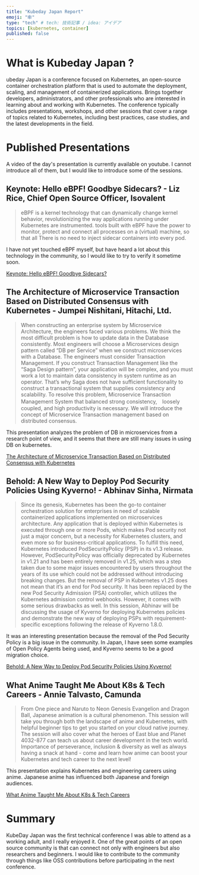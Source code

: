 ```yaml
---
title: "Kubeday Japan Report"
emoji: "🕸"
type: "tech" # tech: 技術記事 / idea: アイデア
topics: [kubernetes, container]
published: false
---
```

# What is Kubeday Japan ? 

ubeday Japan is a conference focused on Kubernetes, an open-source container orchestration platform that is used to automate the deployment, scaling, and management of containerized applications. Brings together developers, administrators, and other professionals who are interested in learning about and working with Kubernetes. The conference typically includes presentations, workshops, and other sessions that cover a range of topics related to Kubernetes, including best practices, case studies, and the latest developments in the field. 

# Published Presentations
A video of the day's presentation is currently available on youtube. I cannot introduce all of them, but I would like to introduce some of the sessions.

## Keynote: Hello eBPF! Goodbye Sidecars? - Liz Rice, Chief Open Source Officer, Isovalent
> eBPF is a kernel technology that can dynamically change kernel behavior, revolutionizing the way applications running under Kubernetes are instrumented. tools built with eBPF have the power to monitor, protect and connect all processes on a (virtual) machine, so that all There is no need to inject sidecar containers into every pod.

I have not yet touched eBPF myself, but have heard a lot about this technology in the community, so I would like to try to verify it sometime soon.

[Keynote: Hello eBPF! Goodbye Sidecars? ](https://www.youtube.com/watch?v=bnl25El7RYk&list=PLj6h78yzYM2Paf46ZWrXTqK9NHWjtMxhc&index=3)

## The Architecture of Microservice Transaction Based on Distributed Consensus with Kubernetes - Jumpei Nishitani, Hitachi, Ltd.
> When constructing an enterprise system by Microservice Architecture, the engineers faced various problems. We think the most difficult problem is how to update data in the Database consistently. Most engineers will choose a Microservices design pattern called “DB per Service” when we construct microservices with a Database. The engineers must consider Transaction Management. If you construct Transaction Management like the “Saga Design pattern”, your application will be complex, and you must work a lot to maintain data consistency in system runtime as an operator. That’s why Saga does not have sufficient functionality to construct a transactional system that supplies consistency and scalability. To resolve this problem, Microservice Transaction Management System that balanced strong consistency,　loosely coupled, and high productivity is necessary. We will introduce the concept of Microservice Transaction management based on distributed consensus.

This presentation analyzes the problem of DB in microservices from a research point of view, and it seems that there are still many issues in using DB on kubernetes.

[The Architecture of Microservice Transaction Based on Distributed Consensus with Kubernetes](https://www.youtube.com/watch?v=-Px-PW3G3As&list=PLj6h78yzYM2Paf46ZWrXTqK9NHWjtMxhc&index=17)

## Behold: A New Way to Deploy Pod Security Policies Using Kyverno! - Abhinav Sinha, Nirmata
> Since its genesis, Kubernetes has been the go-to container orchestration solution for enterprises in need of scalable containerized applications implemented on microservices architecture. Any application that is deployed within Kubernetes is executed through one or more Pods, which makes Pod security not just a major concern, but a necessity for Kubernetes clusters, and even more so for business-critical applications. To fulfill this need, Kubernetes introduced PodSecurityPolicy (PSP) in its v1.3 release. However, PodSecurityPolicy was officially deprecated by Kubernetes in v1.21 and has been entirely removed in v1.25, which was a step taken due to some major issues encountered by users throughout the years of its use which could not be addressed without introducing breaking changes. But the removal of PSP in Kubernetes v1.25 does not mean that it’s an end for Pod security. It has been replaced by the new Pod Security Admission (PSA) controller, which utilizes the Kubernetes admission control webhooks. However, it comes with some serious drawbacks as well. In this session, Abhinav will be discussing the usage of Kyverno for deploying Kubernetes policies and demonstrate the new way of deploying PSPs with requirement-specific exceptions following the release of Kyverno 1.8.0.

It was an interesting presentation because the removal of the Pod Security Policy is a big issue in the community. In Japan, I have seen some examples of Open Policy Agents being used, and Kyverno seems to be a good migration choice.

[Behold: A New Way to Deploy Pod Security Policies Using Kyverno! ](https://www.youtube.com/watch?v=2asgDtgP6a8&list=PLj6h78yzYM2Paf46ZWrXTqK9NHWjtMxhc&index=21)

## What Anime Taught Me About K8s & Tech Careers - Annie Talvasto, Camunda
> From One piece and Naruto to Neon Genesis Evangelion and Dragon Ball, Japanese animation is a cultural phenomenon. This session will take you through both the landscape of anime and Kubernetes, with helpful beginner tips to get you started on your cloud native journey. The session will also cover what the heroes of East blue and Planet 4032-877 can teach us about career development in the tech world. Importance of perseverance, inclusion & diversity as well as always having a snack at hand - come and learn how anime can boost your Kubernetes and tech career to the next level!

This presentation explains Kubernetes and engineering careers using anime. Japanese anime has influenced both Japanese and foreign audiences.

[What Anime Taught Me About K8s & Tech Careers](https://www.youtube.com/watch?v=6-GijE943mo)

# Summary
KubeDay Japan was the first technical conference I was able to attend as a working adult, and I really enjoyed it. One of the great points of an open source community is that can connect not only with engineers but also researchers and beginners. I would like to contribute to the community through things like OSS contributions before participating in the next conference.

